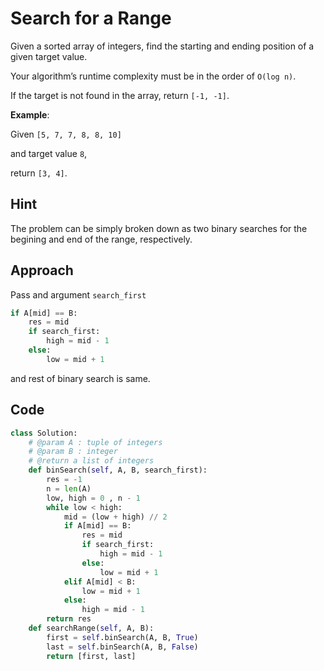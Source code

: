 # Search for a Range

Given a sorted array of integers, find the starting and ending position of a given target value.

Your algorithm’s runtime complexity must be in the order of `O(log n)`.

If the target is not found in the array, return `[-1, -1]`.

**Example**:

Given `[5, 7, 7, 8, 8, 10]`

and target value `8`,

return `[3, 4]`.

## Hint

The problem can be simply broken down as two binary searches for the begining and end of the range, respectively.

## Approach

Pass and argument `search_first`

```python
if A[mid] == B:
    res = mid
    if search_first:
        high = mid - 1
    else:
        low = mid + 1
```

and rest of binary search is same.

## Code

```python
class Solution:
    # @param A : tuple of integers
    # @param B : integer
    # @return a list of integers
    def binSearch(self, A, B, search_first):
        res = -1
        n = len(A)
        low, high = 0 , n - 1
        while low < high:
            mid = (low + high) // 2
            if A[mid] == B:
                res = mid
                if search_first:
                    high = mid - 1
                else:
                    low = mid + 1
            elif A[mid] < B:
                low = mid + 1
            else:
                high = mid - 1
        return res
    def searchRange(self, A, B):
        first = self.binSearch(A, B, True)
        last = self.binSearch(A, B, False)
        return [first, last]
```
